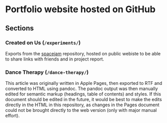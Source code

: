 # Portfolio website hosted on GitHub

## Sections

### Created on Us (`/experiments/`)

Exports from the [spacejam](https://github.com/annasuheyla/spacejam) repository, hosted on public webiste to be able to share links with friends and in project report.

### Dance Therapy (`/dance-therapy/`)

This article was originally written in Apple Pages, then exported to RTF and converted to HTML using pandoc. The pandoc output was then manually edited for semantic markup (headings, table of contents) and styles. If this document should be edited in the future, it would be best to make the edits directly in the HTML in this repository, as changes in the Pages document could not be brought directly to the web version (only with major manual effort).
